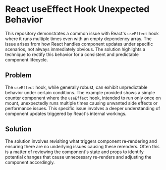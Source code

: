 # React useEffect Hook Unexpected Behavior

This repository demonstrates a common issue with React's `useEffect` hook where it runs multiple times even with an empty dependency array. The issue arises from how React handles component updates under specific scenarios, not always immediately obvious.  The solution highlights a technique to rectify this behavior for a consistent and predictable component lifecycle.

## Problem

The `useEffect` hook, while generally robust, can exhibit unpredictable behavior under certain conditions.  The example provided shows a simple counter component where the `useEffect` hook, intended to run only once on mount, unexpectedly runs multiple times causing unwanted side effects or performance issues.  This specific issue involves a deeper understanding of component updates triggered by React's internal workings.

## Solution

The solution involves revisiting what triggers component re-rendering and ensuring there are no underlying issues causing these rerenders. Often this is a matter of reviewing the component's state and props to identify potential changes that cause unnecessary re-renders and adjusting the component accordingly.